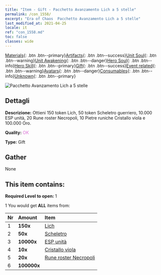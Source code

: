 ```yaml
---
title: "Item - Gift - Pacchetto Avanzamento Lich a 5 stelle"
permalink: /con_1558/
excerpt: "Era of Chaos  Pacchetto Avanzamento Lich a 5 stelle"
last_modified_at: 2021-04-25
locale: it
ref: "con_1558.md"
toc: false
classes: wide
---
```

 [Materials](/ItemsIT/){: .btn .btn--primary}[Artifacts](/ItemsIT/Artifacts/){: .btn .btn--success}[Unit Soul](/ItemsIT/UnitSoul/){: .btn .btn--warning}[Unit Awakening](/ItemsIT/UnitAwakening/){: .btn .btn--danger}[Hero Soul](/ItemsIT/HeroSoul/){: .btn .btn--info}[Hero Skill](/ItemsIT/HeroSkill/){: .btn .btn--primary}[Gift](/ItemsIT/Gift/){: .btn .btn--success}[Event related](/ItemsIT/Events/){: .btn .btn--warning}[Avatars](/ItemsIT/Avatars/){: .btn .btn--danger}[Consumables](/ItemsIT/Consumables/){: .btn .btn--info}[Unknown](/ItemsIT/Unknown/){: .btn .btn--primary}

 ![Pacchetto Avanzamento Lich a 5 stelle](/images/t/i_907167.png)

## Dettagli
 **Descrizione:** Ottieni 150 token Lich, 50 token Scheletro guerriero, 10.000 ESP unità, 20 Rune roster Necropoli, 10 Pietre runiche Cristallo viola e 100.000 Oro.

 **Quality:** <span style="color: #DA70D6">OK</span>

 **Type:** Gift

## Gather

  None

## This item contains:

 **Required Level to open:** 1

 1 You would get **ALL** items  from:

  | Nr | Amount |     Item    |
  |:---|:-------|:------------|
  | 1 |  **150x** | [Lich](/ItemsIT/unt_212/) |  | 
  | 2 |  **50x** | [Scheletro](/ItemsIT/unt_208/) |  | 
  | 3 |  **10000x** | [ESP unità](/ItemsIT/con_902/) |  | 
  | 4 |  **10x** | [Cristallo viola](/ItemsIT/con_720/) |  | 
  | 5 |  **20x** | [Rune roster Necropoli](/ItemsIT/con_755/) |  | 
  | 6 |  **100000x** | <i class="fas fa-coins"/> |  | 
